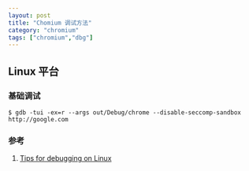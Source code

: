 ```yaml
---
layout: post
title: "Chomium 调试方法"
category: "chromium"
tags: ["chromium","dbg"]
---
```


## Linux 平台

### 基础调试

```shell
$ gdb -tui -ex=r --args out/Debug/chrome --disable-seccomp-sandbox http://google.com
```

### 参考

1. [Tips for debugging on Linux](https://chromium.googlesource.com/chromium/src/+/HEAD/docs/linux_debugging.md#Basic-browser-process-debugging)
